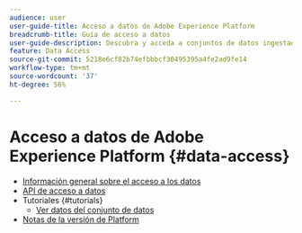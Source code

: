 ```yaml
---
audience: user
user-guide-title: Acceso a datos de Adobe Experience Platform
breadcrumb-title: Guía de acceso a datos
user-guide-description: Descubra y acceda a conjuntos de datos ingestados dentro de Platform.
feature: Data Access
source-git-commit: 5218e6cf82b74efbbbcf30495395a4fe2ad9fe14
workflow-type: tm+mt
source-wordcount: '37'
ht-degree: 56%

---
```



# Acceso a datos de Adobe Experience Platform {#data-access}

- [Información general sobre el acceso a los datos](home.md)
- [API de acceso a datos](api.md)
- Tutoriales {#tutorials}
   - [Ver datos del conjunto de datos](tutorials/dataset-data.md)
- [Notas de la versión de Platform](https://www.adobe.com/go/platform-release-notes-en)